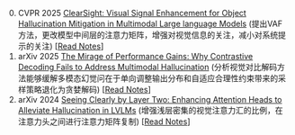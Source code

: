 0. CVPR 2025 [ClearSight: Visual Signal Enhancement for Object Hallucination Mitigation in Multimodal Large language Models](https://arxiv.org/abs/2503.13107) (提出VAF方法，更改模型中间层的注意力矩阵，增强对视觉信息的关注，减小对系统提示的关注) [[Read Notes](https://zhuanlan.zhihu.com/p/1921172480497779933)]
1. arXiv 2025 [The Mirage of Performance Gains: Why Contrastive Decoding Fails to Address Multimodal Hallucination](https://arxiv.org/abs/2504.10020) (分析视觉对比解码方法能够缓解多模态幻觉问在于单向调整输出分布和自适应合理性约束带来的采样策略退化为贪婪解码) [[Read Notes](https://zhuanlan.zhihu.com/p/1921864931495637319)]
2. arXiv 2024 [Seeing Clearly by Layer Two: Enhancing Attention Heads to Alleviate Hallucination in LVLMs](https://arxiv.org/abs/2411.09968) (增强浅层密集的视觉注意力汇的比例，在注意力头之间进行注意力矩阵复制) [[Read Notes](https://zhuanlan.zhihu.com/p/1923329609581201391)]
